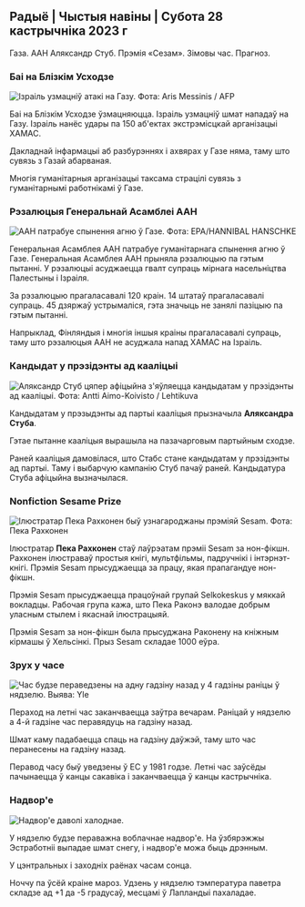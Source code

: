 ## Радыё \| Чыстыя навіны \| Субота 28 кастрычніка 2023 г

Газа. ААН Аляксандр Стуб. Прэмія «Сезам». Зімовы час. Прагноз.

### Баі на Блізкім Усходзе

![Ізраіль узмацніў атакі на Газу. Фота: Aris Messinis / AFP](https://images.cdn.yle.fi/image/upload/c_crop,h_2880,w_5120,x_0,y_531/ar_1.777777777777777,c_fill,g_faces,h_675,w_1200/dpr_1.0/q_auto:eco/f_auto/fl_lossy/v1698410872/39-1192351653bb10bf0b47)

Баі на Блізкім Усходзе ўзмацняюцца. Ізраіль узмацніў шмат нападаў на Газу. Ізраіль нанёс удары па 150 аб'ектах экстрэмісцкай арганізацыі ХАМАС.

Дакладнай інфармацыі аб разбурэннях і ахвярах у Газе няма, таму што сувязь з Газай абарваная.

Многія гуманітарныя арганізацыі таксама страцілі сувязь з гуманітарнымі работнікамі ў Газе.

### Рэзалюцыя Генеральнай Асамблеі ААН

![ААН патрабуе спынення агню ў Газе. Фота: EPA/HANNIBAL HANSCHKE](https://images.cdn.yle.fi/image/upload/c_crop,h_3150,w_5600,x_0,y_268/ar_1.7777777777777777,c_fill,g_faces,h_675,w_1200/dpr_1.0/q_auto:eco/f_auto/fl_lossy/v1698499380/39-1192714653d0ab7d4d4c)

Генеральная Асамблея ААН патрабуе гуманітарнага спынення агню ў Газе. Генеральная Асамблея ААН прыняла рэзалюцыю па гэтым пытанні. У рэзалюцыі асуджаецца гвалт супраць мірнага насельніцтва Палестыны і Ізраіля.

За рэзалюцыю прагаласавалі 120 краін. 14 штатаў прагаласавалі супраць. 45 дзяржаў устрымаліся, гэта значыць не занялі пазіцыю па гэтым пытанні.

Напрыклад, Фінляндыя і многія іншыя краіны прагаласавалі супраць, таму што рэзалюцыя ААН не асуджала напад ХАМАС на Ізраіль.

### Кандыдат у прэзідэнты ад кааліцыі

![Аляксандр Стуб цяпер афіцыйна з'яўляецца кандыдатам у прэзідэнты ад кааліцыі. Фота: Antti Aimo-Koivisto / Lehtikuva](https://images.cdn.yle.fi/image/upload/c_crop,h_2880,w_5120,x_0,y_287/ar_1.777777777777777,c_fill,g_faces,h_675,w_1200/dpr_1.0/q_auto:eco/f_auto/fl_lossy/v1698494219/39-1192698653cf6c267686)

Кандыдатам у прэзыдэнты ад партыі кааліцыя прызначыла **Аляксандра Стуба**.

Гэтае пытанне кааліцыя вырашыла на пазачарговым партыйным сходзе.

Раней кааліцыя дамовілася, што Стабс стане кандыдатам у прэзідэнты ад партыі. Таму і выбарчую кампанію Стуб пачаў раней. Кандыдатура Стуба афіцыйна вызначылася.

### Nonfiction Sesame Prize

![Ілюстратар Пека Рахконен быў узнагароджаны прэміяй Sesam. Фота: Пека Рахконен](https://images.cdn.yle.fi/image/upload/c_crop,h_861,w_1531,x_2,y_65/ar_1.7777777777777777,c_fill,g_faces,h_675,w_1200/dpr_1.0/q_auto:eco/f_auto/fl_lossy/v1698504762/39-1192741653d1f5e2611a)

Ілюстратар **Пека Рахконен** стаў лаўрэатам прэміі Sesam за нон-фікшн. Рахконен ілюстраваў простыя кнігі, мультфільмы, падручнікі і інтэрнэт-кнігі. Прэмія Sesam прысуджаецца за працу, якая прапагандуе нон-фікшн.

Прэмія Sesam прысуджаецца працоўнай групай Selkokeskus у мяккай вокладцы. Рабочая група кажа, што Пека Раконэ валодае добрым уласным стылем і якаснай ілюстрацыяй.

Прэмія Sesam за нон-фікшн была прысуджана Раконену на кніжным кірмашы ў Хельсінкі. Прыз Sesam складае 1000 еўра.

### Зрух у часе

![Час будзе пераведзены на адну гадзіну назад у 4 гадзіны раніцы ў нядзелю. Выява: Yle](https://images.cdn.yle.fi/image/upload/c_crop,h_900,w_1600,x_0,y_0/ar_1.7777777777777777,c_fill,g_faces,h_675,w_1200/dpr_1.0/q_auto:eco/f_auto/fl_lossy/v1603530654/14-svyle-6142553197327452bd)

Пераход на летні час заканчваецца заўтра вечарам. Раніцай у нядзелю а 4-й гадзіне час перавядуць на гадзіну назад.

Шмат каму падабаецца спаць на гадзіну даўжэй, таму што час перанесены на гадзіну назад.

Перавод часу быў уведзены ў ЕС у 1981 годзе. Летні час заўсёды пачынаецца ў канцы сакавіка і заканчваецца ў канцы кастрычніка.

### Надвор'е

![Надвор'е даволі халоднае.](https://images.cdn.yle.fi/image/upload/c_crop,h_1080,w_1919,x_0,y_0/ar_1.7777777777777777,c_fill,g_faces,h_675,w_1200/dpr_1.0/q_auto:eco/f_auto/fl_lossy/v1698504972/39-1192742653d20d3625ce)

У нядзелю будзе пераважна воблачнае надвор'е. На ўзбярэжжы Эстработніі выпадае шмат снегу, і надвор'е можа быць дрэнным.

У цэнтральных і заходніх раёнах часам сонца.

Ноччу па ўсёй краіне мароз. Удзень у нядзелю тэмпература паветра складзе ад +1 да -5 градусаў, месцамі ў Лапландыі пахаладае.
